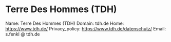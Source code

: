 
# Terre Des Hommes (TDH)

Name: Terre Des Hommes (TDH)
Domain: tdh.de
Home: https://www.tdh.de/
Privacy_policy: https://www.tdh.de/datenschutz/
Email: s.fenkl @ tdh.de
